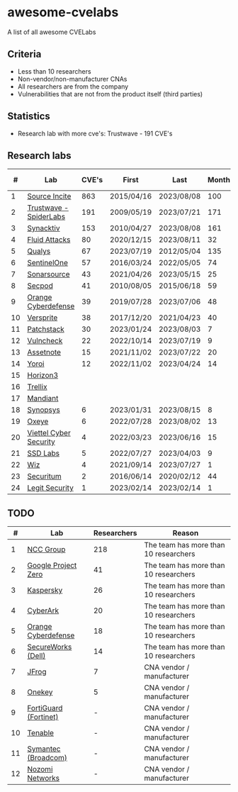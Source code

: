 # awesome-cvelabs

A list of all awesome CVELabs

## Criteria

* Less than 10 researchers
* Non-vendor/non-manufacturer CNAs
* All researchers are from the company
* Vulnerabilities that are not from the product itself (third parties)

## Statistics

* Research lab with more cve's: Trustwave - 191 CVE's

## Research labs

| #  | Lab                                                | CVE's | First       | Last       | Months | Productivity (per month) | Vendors | Concentration | Inactivity |
|----|----------------------------------------------------|-------|-------------|------------|--------|--------------------------|---------|--------------|------------|
| 1  | [Source Incite](https://srcincite.io/advisories/) | 863   | 2015/04/16  | 2023/08/08 | 100    | 8.6                      | 65      | 13.2         | 0          |
| 2  | [Trustwave - SpiderLabs](https://www.trustwave.com/en-us/resources/security-resources/security-advisories/) | 191   | 2009/05/19  | 2023/07/21 | 171    | 1.12                     | 63      | -            | -          |
| 3  | [Synacktiv](https://www.synacktiv.com/en/advisories) | 153   | 2010/04/27  | 2023/08/08 | 161    | 0.9                      | 52      | 2.9          | 0          |
| 4  | [Fluid Attacks](https://fluidattacks.com/advisories/) | 80    | 2020/12/15  | 2023/08/11 | 32     | 2.5                      | 53      | -            | -          |
| 5  | [Qualys](https://www.qualys.com/research/security-advisories/) | 67    | 2023/07/19  | 2012/05/04 | 135    | 0.5                      | 41      | -            | -          |
| 6  | [SentinelOne](https://www.sentinelone.com/labs/our-cves/) | 57    | 2016/03/24  | 2022/05/05 | 74     | 0.8                      | 25      | -            | -          |
| 7  | [Sonarsource](https://www.sonarsource.com/)      | 43    | 2021/04/26  | 2023/05/15 | 25     | 1.7                      | -       | -            | -          |
| 8  | [Secpod](https://www.secpod.com/)                 | 41    | 2010/08/05  | 2015/06/18 | 59     | 0.7                      | -       | -            | -          |
| 9  | [Orange Cyberdefense](https://www.orangecyberdefense.com) | 39    | 2019/07/28  | 2023/07/06 | 48     | 0.8                      | 29      | -            | -          |
| 10 | [Versprite](https://versprite.com/)               | 38    | 2017/12/20  | 2021/04/23 | 40     | 0.9                      | 29      | -            | -          |
| 11 | [Patchstack](https://patchstack.com/)             | 30    | 2023/01/24  | 2023/08/03 | 7      | 4.3                      | -       | -            | -          |
| 12 | [Vulncheck](https://vulncheck.com/)              | 22    | 2022/10/14  | 2023/07/19 | 9      | 2.4                      | 16      | -            | -          |
| 13 | [Assetnote](https://www.assetnote.io/)            | 15    | 2021/11/02  | 2023/07/22 | 20     | 0.7                      | 14      | -            | -          |
| 14 | [Yoroi](https://yoroi.company/research/)          | 12    | 2022/11/02  | 2023/04/24 | 14     | 0.8                      | 3       | -            | -          |
| 15 | [Horizon3](https://www.horizon3.ai/)             |       |             |            |        |                          |         | -            | -          |
| 16 | [Trellix](https://www.trellix.com/)              |       |             |            |        |                          |         | -            | -          |
| 17 | [Mandiant](https://www.mandiant.com/)            |       |             |            |        |                          |         | -            | -          |
| 18 | [Synopsys](https://www.synopsys.com/blogs/software-security/tag/cybersecurity-research-center/) | 6     | 2023/01/31  | 2023/08/15 | 8      | 0.9                      | 5       | -            | -          |
| 19 | [Oxeye](https://www.oxeye.io/resources-category/research) | 6     | 2022/07/28  | 2023/08/02 | 13     | 0.7                      | 4       | -            | -          |
| 20 | [Viettel Cyber Security](https://blog.viettelcybersecurity.com/tag/researches/) | 4     | 2022/03/23  | 2023/06/16 | 15     | 0.3                      | 4       | -            | -          |
| 21 | [SSD Labs](https://ssd-disclosure.com/advisories/) | 5     | 2022/07/27  | 2023/04/03 | 9      | 0.3                      | 3       | -            | -          |
| 22 | [Wiz](https://www.wiz.io/blog/tag/research)      | 4     | 2021/09/14  | 2023/07/27 | 1      | 2.0                      | 2       | -            | -          |
| 23 | [Securitum](https://research.securitum.com/)     | 2     | 2016/06/14  | 2020/02/12 | 44     | 0.05                     | 2       | -            | -          |
| 24 | [Legit Security](https://www.legitsecurity.com/) | 1     | 2023/02/14  | 2023/02/14 | 1      | 1.0                      | 1       | -            | -          |

## TODO

| #  | Lab                                                   | Researchers | Reason                                |
|----|-------------------------------------------------------|-------------|---------------------------------------|
| 1  | [NCC Group](https://research.nccgroup.com/category/technical-advisories/) | 218         | The team has more than 10 researchers |
| 2  | [Google Project Zero](https://googleprojectzero.blogspot.com/)                    | 41          | The team has more than 10 researchers |
| 3  | [Kaspersky](https://www.kaspersky.com/about/team/great)                            | 26          | The team has more than 10 researchers |
| 4  | [CyberArk](https://labs.cyberark.com/cyberark-labs-security-advisories/)            | 20          | The team has more than 10 researchers |
| 5  | [Orange Cyberdefense](https://www.orangecyberdefense.com)                          | 18          | The team has more than 10 researchers |
| 6  | [SecureWorks (Dell)](https://www.secureworks.com/research/#resource-type=Advisory)  | 14          | The team has more than 10 researchers |
| 7  | [JFrog](https://research.jfrog.com/)                                               | 7           | CNA vendor / manufacturer            |
| 8  | [Onekey](https://onekey.com/research/)                                             | 5           | CNA vendor / manufacturer            |
| 9  | [FortiGuard (Fortinet)](https://www.fortiguard.com/zeroday)                        | -           | CNA vendor / manufacturer            |
| 10 | [Tenable](https://www.tenable.com/security/research)                               | -           | CNA vendor / manufacturer            |
| 11 | [Symantec (Broadcom)](https://support.broadcom.com/web/ecx/security-advisory)      | -           | CNA vendor / manufacturer            |
| 12 | [Nozomi Networks](https://www.nozominetworks.com/)                                | -           | CNA vendor / manufacturer            |
